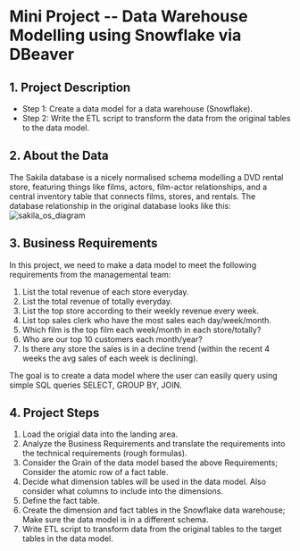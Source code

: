 # Mini Project -- Data Warehouse Modelling using Snowflake via DBeaver

## 1. Project Description
- Step 1: Create a data model for a data warehouse (Snowflake).
- Step 2: Write the ETL script to transform the data from the original tables to the data model.

## 2. About the Data
The Sakila database is a nicely normalised schema modelling a DVD rental store, featuring things like films, actors, film-actor relationships, and a central inventory table that connects films, stores, and rentals. The database relationship in the original database looks like this:
![sakila_os_diagram](https://user-images.githubusercontent.com/74939090/197332630-f9508613-de3e-4698-90a3-f7d1902d70c6.png)



## 3. Business Requirements
In this project, we need to make a data model to meet the following requirements from the managemental team:

1. List the total revenue of each store everyday.
2. List the total revenue of totally everyday.
3. List the top store according to their weekly revenue every week.
4. List top sales clerk who have the most sales each day/week/month.
5. Which film is the top film each week/month in each store/totally?
6. Who are our top 10 customers each month/year?
7. Is there any store the sales is in a decline trend (within the recent 4 weeks the avg sales of each week is declining).

The goal is to create a data model where the user can easily query using simple SQL queries SELECT, GROUP BY, JOIN.

## 4. Project Steps
1. Load the origial data into the landing area.
2. Analyze the Business Requirements and translate the requirements into the technical requirements (rough formulas).
3. Consider the Grain of the data model based the above Requirements; Consider the atomic row of a fact table.
4. Decide what dimension tables will be used in the data model. Also consider what columns to include into the dimensions.
5. Define the fact table.
6. Create the dimension and fact tables in the Snowflake data warehouse; Make sure the data model is in a different schema.
7. Write ETL script to transform data from the original tables to the target tables in the data model.
